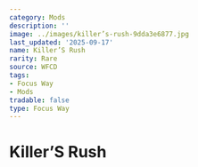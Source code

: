 ```yaml
---
category: Mods
description: ''
image: ../images/killer’s-rush-9dda3e6877.jpg
last_updated: '2025-09-17'
name: Killer’S Rush
rarity: Rare
source: WFCD
tags:
- Focus Way
- Mods
tradable: false
type: Focus Way
---
```


# Killer’S Rush

